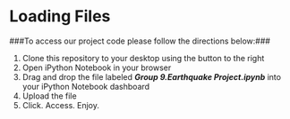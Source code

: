 Loading Files
===
###To access our project code please follow the directions below:###
1. Clone this repository to your desktop using the button to the right<br>
2. Open iPython Notebook in your browser<br>
3. Drag and drop the file labeled <i><b>Group 9.Earthquake Project.ipynb</b></i> into your iPython Notebook dashboard <br>
4. Upload the file<br>
5. Click. Access. Enjoy.
